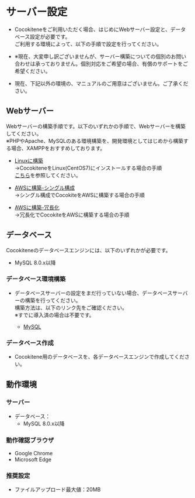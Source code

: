 # サーバー設定
- Cocokiteneをご利用いただく場合、はじめにWebサーバー設定と、データベース設定が必要です。  
ご利用する環境によって、以下の手順で設定を行ってください。  

- <span class="red bold">※現在、大変申し訳ございませんが、サーバー構築についての個別のお問い合わせは承っておりません。個別対応をご希望の場合、有償のサポートをご希望ください。</span>　　

- 現在、下記以外の環境の、マニュアルのご用意はございません。ご了承ください。

## Webサーバー
Webサーバーの構築手順です。以下のいずれかの手順で、Webサーバーを構築してください。  
※PHPやApache、MySQLのある環境構築を、開発環境としてはじめから構築する場合、XAMPPをおすすめしております。  

- [Linuxに構築](/ja/install_linux)  
→CocokiteneをLinux(CentOS7)にインストールする場合の手順  
 [こちら](/ja/install_linux_old)を参照してください。

- [AWSに構築-シングル構成](/ja/install_aws_single)  
→シングル構成でCocokiteをAWSに構築する場合の手順

- [AWSに構築-冗長化](/ja/install_aws)  
→冗長化でCocokiteをAWSに構築する場合の手順


## データベース
Cocokiteneのデータベースエンジンには、以下のいずれかが必要です。

- MySQL 8.0.x以降

### データベース環境構築
- データベースサーバーの設定をまだ行っていない場合、データベースサーバーの構築を行ってください。  
構築方法は、以下のリンク先をご確認ください。  
※すでに導入済の場合は不要です。  

    - [MySQL](/ja/install_mysql)

### データベース作成

- Cocokitene用のデータベースを、各データベースエンジンで作成してください。  


## 動作環境
### サーバー
- データベース：
    - MySQL 8.0.x以降

### 動作確認ブラウザ
- Google Chrome
- Microsoft Edge


### 推奨設定

- ファイルアップロード最大値：20MB